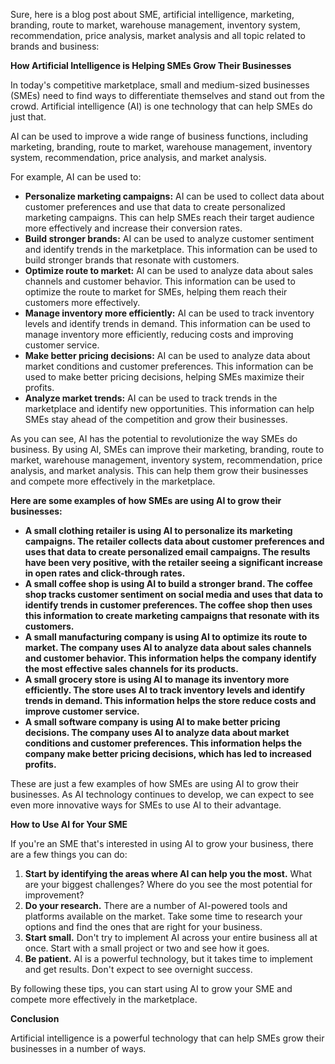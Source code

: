 Sure, here is a blog post about SME, artificial intelligence, marketing, branding, route to market, warehouse management, inventory system, recommendation, price analysis, market analysis and all topic related to brands and business:

**How Artificial Intelligence is Helping SMEs Grow Their Businesses**

In today's competitive marketplace, small and medium-sized businesses (SMEs) need to find ways to differentiate themselves and stand out from the crowd. Artificial intelligence (AI) is one technology that can help SMEs do just that.

AI can be used to improve a wide range of business functions, including marketing, branding, route to market, warehouse management, inventory system, recommendation, price analysis, and market analysis.

For example, AI can be used to:

* **Personalize marketing campaigns:** AI can be used to collect data about customer preferences and use that data to create personalized marketing campaigns. This can help SMEs reach their target audience more effectively and increase their conversion rates.
* **Build stronger brands:** AI can be used to analyze customer sentiment and identify trends in the marketplace. This information can be used to build stronger brands that resonate with customers.
* **Optimize route to market:** AI can be used to analyze data about sales channels and customer behavior. This information can be used to optimize the route to market for SMEs, helping them reach their customers more effectively.
* **Manage inventory more efficiently:** AI can be used to track inventory levels and identify trends in demand. This information can be used to manage inventory more efficiently, reducing costs and improving customer service.
* **Make better pricing decisions:** AI can be used to analyze data about market conditions and customer preferences. This information can be used to make better pricing decisions, helping SMEs maximize their profits.
* **Analyze market trends:** AI can be used to track trends in the marketplace and identify new opportunities. This information can help SMEs stay ahead of the competition and grow their businesses.

As you can see, AI has the potential to revolutionize the way SMEs do business. By using AI, SMEs can improve their marketing, branding, route to market, warehouse management, inventory system, recommendation, price analysis, and market analysis. This can help them grow their businesses and compete more effectively in the marketplace.

**Here are some examples of how SMEs are using AI to grow their businesses:**

* **A small clothing retailer is using AI to personalize its marketing campaigns. The retailer collects data about customer preferences and uses that data to create personalized email campaigns. The results have been very positive, with the retailer seeing a significant increase in open rates and click-through rates.**
* **A small coffee shop is using AI to build a stronger brand. The coffee shop tracks customer sentiment on social media and uses that data to identify trends in customer preferences. The coffee shop then uses this information to create marketing campaigns that resonate with its customers.**
* **A small manufacturing company is using AI to optimize its route to market. The company uses AI to analyze data about sales channels and customer behavior. This information helps the company identify the most effective sales channels for its products.**
* **A small grocery store is using AI to manage its inventory more efficiently. The store uses AI to track inventory levels and identify trends in demand. This information helps the store reduce costs and improve customer service.**
* **A small software company is using AI to make better pricing decisions. The company uses AI to analyze data about market conditions and customer preferences. This information helps the company make better pricing decisions, which has led to increased profits.**

These are just a few examples of how SMEs are using AI to grow their businesses. As AI technology continues to develop, we can expect to see even more innovative ways for SMEs to use AI to their advantage.

**How to Use AI for Your SME**

If you're an SME that's interested in using AI to grow your business, there are a few things you can do:

1. **Start by identifying the areas where AI can help you the most.** What are your biggest challenges? Where do you see the most potential for improvement?
2. **Do your research.** There are a number of AI-powered tools and platforms available on the market. Take some time to research your options and find the ones that are right for your business.
3. **Start small.** Don't try to implement AI across your entire business all at once. Start with a small project or two and see how it goes.
4. **Be patient.** AI is a powerful technology, but it takes time to implement and get results. Don't expect to see overnight success.

By following these tips, you can start using AI to grow your SME and compete more effectively in the marketplace.

**Conclusion**

Artificial intelligence is a powerful technology that can help SMEs grow their businesses in a number of ways.